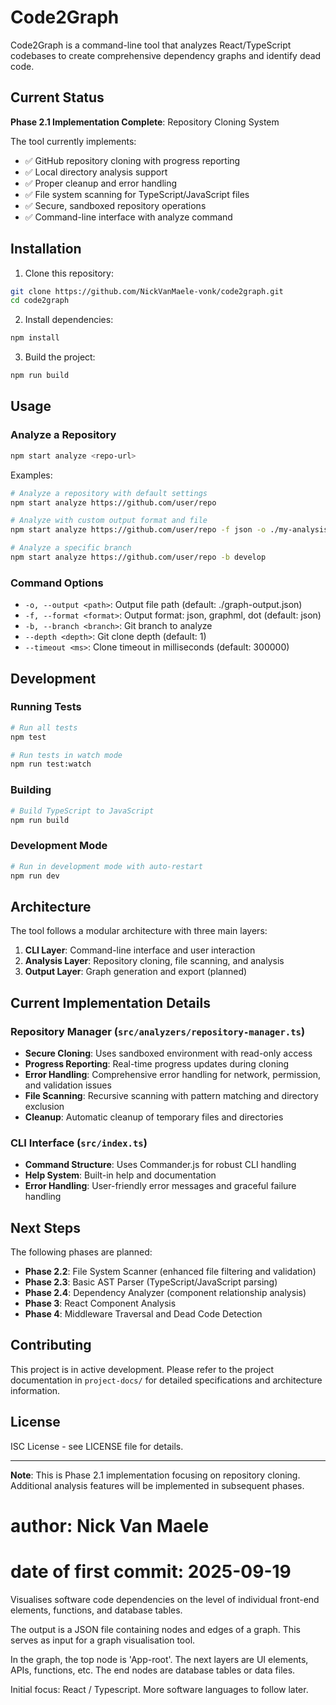 # Code2Graph

Code2Graph is a command-line tool that analyzes React/TypeScript codebases to create comprehensive dependency graphs and identify dead code.

## Current Status

**Phase 2.1 Implementation Complete**: Repository Cloning System

The tool currently implements:
- ✅ GitHub repository cloning with progress reporting
- ✅ Local directory analysis support  
- ✅ Proper cleanup and error handling
- ✅ File system scanning for TypeScript/JavaScript files
- ✅ Secure, sandboxed repository operations
- ✅ Command-line interface with analyze command

## Installation

1. Clone this repository:
```bash
git clone https://github.com/NickVanMaele-vonk/code2graph.git
cd code2graph
```

2. Install dependencies:
```bash
npm install
```

3. Build the project:
```bash
npm run build
```

## Usage

### Analyze a Repository

```bash
npm start analyze <repo-url>
```

Examples:
```bash
# Analyze a repository with default settings
npm start analyze https://github.com/user/repo

# Analyze with custom output format and file
npm start analyze https://github.com/user/repo -f json -o ./my-analysis.json

# Analyze a specific branch
npm start analyze https://github.com/user/repo -b develop
```

### Command Options

- `-o, --output <path>`: Output file path (default: ./graph-output.json)
- `-f, --format <format>`: Output format: json, graphml, dot (default: json)
- `-b, --branch <branch>`: Git branch to analyze
- `--depth <depth>`: Git clone depth (default: 1)
- `--timeout <ms>`: Clone timeout in milliseconds (default: 300000)

## Development

### Running Tests

```bash
# Run all tests
npm test

# Run tests in watch mode
npm run test:watch
```

### Building

```bash
# Build TypeScript to JavaScript
npm run build
```

### Development Mode

```bash
# Run in development mode with auto-restart
npm run dev
```

## Architecture

The tool follows a modular architecture with three main layers:

1. **CLI Layer**: Command-line interface and user interaction
2. **Analysis Layer**: Repository cloning, file scanning, and analysis
3. **Output Layer**: Graph generation and export (planned)

## Current Implementation Details

### Repository Manager (`src/analyzers/repository-manager.ts`)

- **Secure Cloning**: Uses sandboxed environment with read-only access
- **Progress Reporting**: Real-time progress updates during cloning
- **Error Handling**: Comprehensive error handling for network, permission, and validation issues
- **File Scanning**: Recursive scanning with pattern matching and directory exclusion
- **Cleanup**: Automatic cleanup of temporary files and directories

### CLI Interface (`src/index.ts`)

- **Command Structure**: Uses Commander.js for robust CLI handling
- **Help System**: Built-in help and documentation
- **Error Handling**: User-friendly error messages and graceful failure handling

## Next Steps

The following phases are planned:

- **Phase 2.2**: File System Scanner (enhanced file filtering and validation)
- **Phase 2.3**: Basic AST Parser (TypeScript/JavaScript parsing)
- **Phase 2.4**: Dependency Analyzer (component relationship analysis)
- **Phase 3**: React Component Analysis
- **Phase 4**: Middleware Traversal and Dead Code Detection

## Contributing

This project is in active development. Please refer to the project documentation in `project-docs/` for detailed specifications and architecture information.

## License

ISC License - see LICENSE file for details.

---

**Note**: This is Phase 2.1 implementation focusing on repository cloning. Additional analysis features will be implemented in subsequent phases.
# author: Nick Van Maele
# date of first commit: 2025-09-19

Visualises software code dependencies on the level of individual front-end elements, functions, and database tables. 

The output is a JSON file containing nodes and edges of a graph. 
This serves as input for a graph visualisation tool. 

In the graph, the top node is 'App-root'. 
The next layers are UI elements, APIs, functions, etc. 
The end nodes are database tables or data files. 

Initial focus: React / Typescript.
More software languages to follow later. 
